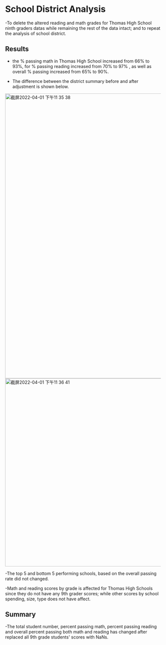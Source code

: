 # School District Analysis
    

-To delete the altered reading and math grades for Thomas High School ninth graders datas while remaining the rest of the data intact; and to repeat the analysis of school district.
    
    
## Results


 - the % passing math in Thomas High School increased from 66% to 93%, for % passing reading increased from 70% to 97% , as well as overall % passing increased from 65% to 90%.


 - The difference between the district summary before and after adjustment is shown below.
<img width="918" alt="截屏2022-04-01 下午11 35 38" src="https://user-images.githubusercontent.com/100896537/161364473-4131698b-acbd-459c-9363-34539a6b420b.png">
<img width="606" alt="截屏2022-04-01 下午11 36 41" src="https://user-images.githubusercontent.com/100896537/161364503-a070d6af-552e-4668-9fdd-8b55c6ac3192.png">


 -The top 5 and bottom 5 performing schools, based on the overall passing rate did not changed.
 
 
 -Math and reading scores by grade is affected for Thomas High Schools since they do not have any 9th grader scores; while other scores by school spending, size, type does not have affect.
## Summary


 -The total student number, percent passing math, percent passing reading and overall percent passing both math and reading has changed after replaced all 9th grade students' scores with NaNs.
